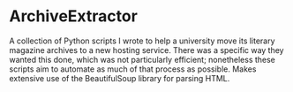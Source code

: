 # ArchiveExtractor
A collection of Python scripts I wrote to help a university move its literary magazine archives to a new hosting service. There was a specific way they wanted this done, which was not particularly efficient; nonetheless these scripts aim to automate as much of that process as possible. Makes extensive use of the BeautifulSoup library for parsing HTML.
